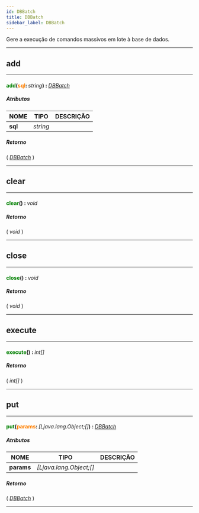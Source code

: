 ```yaml
---
id: DBBatch
title: DBBatch
sidebar_label: DBBatch
---
```


Gere a execução de comandos massivos em lote à base de dados.

---

## add

---

#### <span style="color: #008000">add</span>(<span style="color: #FF8000">sql</span>: <span style="font-weight: normal; font-style: italic;">string</span>) : <span style="font-weight: normal; font-style: italic;">[DBBatch](../../objects/DBBatch)</span>
##### Atributos

| NOME | TIPO | DESCRIÇÃO |
|---|---|---|
| **sql** | _string_ |   |

##### Retorno

( _[DBBatch](../../objects/DBBatch)_ )


---

## clear

---

#### <span style="color: #008000">clear</span>() : <span style="font-weight: normal; font-style: italic;">void</span>
##### Retorno

( _void_ )


---

## close

---

#### <span style="color: #008000">close</span>() : <span style="font-weight: normal; font-style: italic;">void</span>
##### Retorno

( _void_ )


---

## execute

---

#### <span style="color: #008000">execute</span>() : <span style="font-weight: normal; font-style: italic;">int[]</span>
##### Retorno

( _int[]_ )


---

## put

---

#### <span style="color: #008000">put</span>(<span style="color: #FF8000">params</span>: <span style="font-weight: normal; font-style: italic;">[Ljava.lang.Object;[]</span>) : <span style="font-weight: normal; font-style: italic;">[DBBatch](../../objects/DBBatch)</span>
##### Atributos

| NOME | TIPO | DESCRIÇÃO |
|---|---|---|
| **params** | _[Ljava.lang.Object;[]_ |   |

##### Retorno

( _[DBBatch](../../objects/DBBatch)_ )


---

